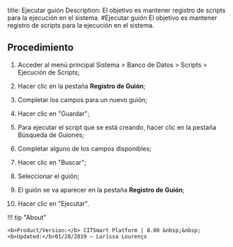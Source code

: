 title: Ejecutar guión
Description: El objetivo es mantener registro de scripts para la ejecución en el sistema.
#Ejecutar guión
El objetivo es mantener registro de scripts para la ejecución en el sistema.

Procedimiento
-------------

1.  Acceder al menú principal Sistema \> Banco de Datos \> Scripts \> Ejecución
    de Scripts;

2.  Hacer clic en la pestaña **Registro de Guión**;

3.  Completar los campos para un nuevo guión;

4.  Hacer clic en "Guardar";

5.  Para ejecutar el script que se está creando, hacer clic en la pestaña
    Búsqueda de Guiones;

6.  Completar alguno de los campos disponibles;

7.  Hacer clic en "Buscar";

8.  Seleccionar el guión;

9.  El guión se va aparecer en la pestaña **Registro de Guión**;

10. Hacer clic en "Ejecutar".

!!! tip "About"

    <b>Product/Version:</b> CITSmart Platform | 8.00 &nbsp;&nbsp;
    <b>Updated:</b>01/28/2019 – Larissa Lourenço

